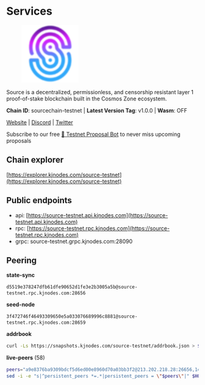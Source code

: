 # Services

<figure><img src="https://raw.githubusercontent.com/kj89/cosmos-images/main/logos/source.png" width="150" alt=""><figcaption></figcaption></figure>

Source is a decentralized, permissionless, and censorship resistant layer 1 proof-of-stake blockchain built in the Cosmos Zone ecosystem.

**Chain ID**: sourcechain-testnet | **Latest Version Tag**: v1.0.0 | **Wasm**: OFF

[Website](https://www.sourceprotocol.io/) | [Discord](https://discord.io/SourceProtocol) | [Twitter](https://www.twitter.com/sourceprotocol_)



Subscribe to our free [🤖 Testnet Proposal Bot](https://t.me/kjnodes_testnet_proposal_bot) to never miss upcoming proposals


## Chain explorer
[https://explorer.kjnodes.com/source-testnet](https://explorer.kjnodes.com/source-testnet)

## Public endpoints

* api: [https://source-testnet.api.kjnodes.com](https://source-testnet.api.kjnodes.com)
* rpc: [https://source-testnet.rpc.kjnodes.com](https://source-testnet.rpc.kjnodes.com)
* grpc: source-testnet.grpc.kjnodes.com:28090

## Peering

**state-sync**

```text
d5519e378247dfb61dfe90652d1fe3e2b3005a5b@source-testnet.rpc.kjnodes.com:28656
```

**seed-node**

```text
3f472746f46493309650e5a033076689996c8881@source-testnet.rpc.kjnodes.com:28659
```

**addrbook**
```bash
curl -Ls https://snapshots.kjnodes.com/source-testnet/addrbook.json > $HOME/.source/config/addrbook.json
```

**live-peers** (58)
```bash
peers="a9e8376ba9309bdcf5d6ed00e8960d70a03bb3f2@213.202.218.28:26656,1450d99427abd81410c6f8032aec25961bf7bf89@80.82.215.19:36656,b4b37e3947ec2407a868929ef2788da3231bf6aa@161.35.154.141:26656,f9c66449320c103f6c33b10f5926b20732a3bd10@194.60.201.69:26656,a03f76044c11ae4e6395413745f78ef2a39d5c07@165.232.42.205:26656,f6e7cb4ee4d608822802f58c85e93a7e34ce440d@65.108.237.232:28656,03d324b03078e3bd38c7c7550988362d11106ce4@135.181.198.246:26656,f2936d8f0ae99b9fa99d179f746faacc9c41a5c3@65.108.158.181:26656,d5519e378247dfb61dfe90652d1fe3e2b3005a5b@65.109.68.190:28656,596112703a361a71e0c3dbf1b1b04f87e1c23e47@85.239.230.135:26656,492d7c007dd37f05d2b469865685eb9e4460a379@35.87.85.162:26656,b99c46a83e72280ccdb81994fd60b9b1cc74b1ab@84.21.171.142:26656,04fc5bd77acf2080ca9aa1ad5e7db53388ef3ed8@65.109.92.148:61056,829e2377df43a9f8e43ac6d886763c2a7b27a77c@195.2.93.179:26656,071b2ba352b966e3af4f4fd0568beb923bf354d4@95.217.153.19:26656,5755422056c55063f76e4dd0c4245904640ec34b@135.181.149.90:26656,bdf9b6ad38b803358e7fd99f35b14795ebcd8144@190.2.155.67:29656,46ae715de3bcf284ff997b841e6e82f279e3654f@154.26.153.179:26656,cac254555deea35a70c821abd7f3e7db47a46d55@65.109.92.241:20056,b02e2bd359623aeee2d4fad94d37af8b064508f6@167.235.224.141:26656,9d16b552697cdce3c8b4f23de53708533d99bc59@165.232.144.133:26656,f22864303a45c1f22cdb00f8cfc7f914d18fce9c@135.181.20.30:26656,0d4c691c1b0fde5ae16c42836ddae893e6ee4f75@38.242.159.140:26656,fabc85731f628d8dd1cb20c865c36832ea624772@65.108.88.28:26656,6ca675f9d949d5c9afc8849adf7b39bc7fccf74f@164.92.98.17:26656,15c65fbabe23372894ba44ee1605276956f8773e@65.109.90.162:26656,2d7b4d18b31b6191e51c2b6641ba6ece814d8aa9@167.235.142.255:26656,7ae84d14c6d12d69b176286dced2746bff483ca8@135.181.178.53:36656,2b36e9f314e8e9b7543cd035425bc97a42a085f4@149.102.155.48:26656,7a288e8d085b5aad8d43b0c6e6dbb8498588c206@5.182.17.164:26656,8bf33f58eb977d2a3e8b3159e2949221201044d8@65.109.88.180:26656,8b75c926d4060560dbbead7d8b0300b7b411ff9b@5.252.193.133:26656,dd5caa2f3aa0dc1c7491ef21a446363d44b9305c@66.94.125.124:26656,4ede26dd5fbb87bd9dba462fe2c3c3e39e15c8f2@207.180.224.128:46656,5f94cf456803179361c44c213fbc95f4da1bc3af@38.242.146.255:26656,db69700d8b0c277183ab1ec34d79a083c2578d32@65.21.145.209:26656,2b2f270bd3bd1d518d87ca057597348cd8582698@109.123.252.3:26656,473f10defd4c3dda0f87269c686f4f41e32dce4b@109.123.254.100:26656,1b794c9493f857ccce2eb800cf726f2cc4b42ebf@34.145.27.77:26656,b24ae5d099d5564a227aa7b1a8278293b8db0cfa@185.255.131.27:26656,cb09ec2e5dc91beaa3d05c79a0a8d6c30fffcc59@65.108.78.101:26656,49b025c08193c8846956423ac80504b0bab2b777@185.182.187.239:26656,c11b85deb59574812a7e6b9d6181df36bef15d2f@65.108.105.48:27656,d0bf1f313c3fe5d9e890f7754950238493497211@62.171.178.217:26656,a833e9d068c7f5f32f411662c0430196a88aee91@65.109.65.248:28656,cba9a7c35b554596577e9708d405eb83b1f2a6d2@65.21.248.172:26656,756368e62cbff16f8d0edcc4d169a090464bed53@38.242.194.233:26656,1837081c5abeec6f614a77c7340f944ff05249a8@207.180.208.82:26656,9f9d7c982cf37dd113192c6d4a5c4c0ac1997a25@45.136.245.71:26656,b20497b3fb86603d04e00024766ec07dc3fe7e48@65.108.76.44:11563,da23ed57fc3d03b3864c309b589f2b5130a04a9f@65.109.111.204:28656,0cbb508df30cc23110513077e404acf7781cec9a@5.166.240.95:26656,2c4a32763185e357c4a5e68a465bdc5375c7f413@136.243.88.91:3140,42bb6ea45070248f5ea1d7c26db7665498a5b8c4@173.249.42.162:28656,d960215e0788fcfc04b9e2e824e5751bf1efe7fc@65.108.82.152:26656,49dd2403120746795272db9ba0cd590f93cafb2c@5.188.118.105:60556,0dd9790904c76aee0822dc766468dd67ba5ec0e7@51.81.57.80:10156,ebdcb663ad604df16fccb2fa247218f1c8ba8994@65.109.90.171:28656"
sed -i -e "s|^persistent_peers *=.*|persistent_peers = \"$peers\"|" $HOME/.source/config/config.toml
```
